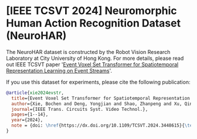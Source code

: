 # [IEEE TCSVT 2024] Neuromorphic Human Action Recognition Dataset (NeuroHAR)

The NeuroHAR dataset is constructed by the Robot Vision Research Laboratory at City University of Hong Kong. For more details, please read out IEEE TCSVT paper '[Event Voxel Set Transformer for Spatiotemporal Representation Learning on Event Streams](https://ieeexplore.ieee.org/document/10644034)'.

If you use this dataset for experiments, please cite the following publication:

```bibtex
@article{xie2024evstr,
  title={Event Voxel Set Transformer for Spatiotemporal Representation Learning on Event Streams},
  author={Xie, Bochen and Deng, Yongjian and Shao, Zhanpeng and Xu, Qingsong and Li, Youfu},
  journal={IEEE Trans. Circuits Syst. Video Technol.},
  pages={1--14},
  year={2024},
  note = {doi: \href{https://dx.doi.org/10.1109/TCSVT.2024.3448615}{\textcolor{blue}{10.1109/TCSVT.2024.3448615}}}
}
```
